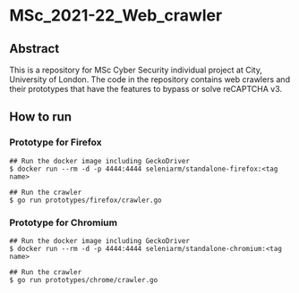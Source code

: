 # MSc_2021-22_Web_crawler
## Abstract
This is a repository for MSc Cyber Security individual project at City, University of London.
The code in the repository contains web crawlers and their prototypes that have the features to bypass or solve reCAPTCHA v3.

## How to run
### Prototype for Firefox
```
## Run the docker image including GeckoDriver
$ docker run --rm -d -p 4444:4444 seleniarm/standalone-firefox:<tag name>

## Run the crawler
$ go run prototypes/firefox/crawler.go
```

### Prototype for Chromium
```
## Run the docker image including GeckoDriver
$ docker run --rm -d -p 4444:4444 seleniarm/standalone-chromium:<tag name>

## Run the crawler
$ go run prototypes/chrome/crawler.go
```
